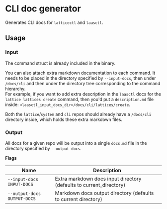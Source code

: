 # CLI doc generator  
Generates CLI docs for `latticectl` and `laasctl`.

## Usage
### Input
The command struct is already included in the binary.  

You can also attach extra markdown documentation to each command. It needs to be placed in the directory specified by `--input-docs`, then under `/docs/cli` and then under the directory tree corresponding to the command hierarchy.  
For example, if you want to add extra description in the `laasctl` docs for the `lattice lattices create` command, then you'd put a `description.md` file inside:
`<laasctl_input_docs_dir>/docs/cli/lattices/create`.  

Both the `lattice`/`system` and `cli` repos should already have a `/docs/cli` directory inside, which holds these extra markdown files.  

### Output
All docs for a given repo will be output into a single `docs.md` file in the directory specified by `--output-docs`.

**Flags**

| Name | Description |  
| --- | --- |  
|`--input-docs INPUT-DOCS` | Extra markdown docs input directory (defaults to current_directory) |  
|`--output-docs OUTPUT-DOCS` | Markdown docs output directory (defaults to current directory) |